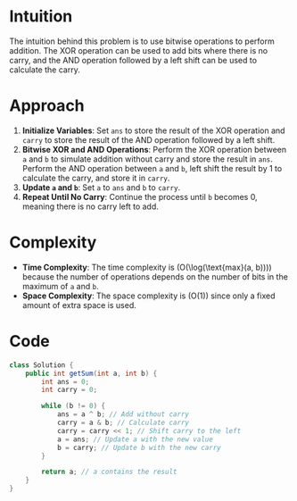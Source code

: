 # Intuition
The intuition behind this problem is to use bitwise operations to perform addition. The XOR operation can be used to add bits where there is no carry, and the AND operation followed by a left shift can be used to calculate the carry.

# Approach
1. **Initialize Variables**: Set `ans` to store the result of the XOR operation and `carry` to store the result of the AND operation followed by a left shift.
2. **Bitwise XOR and AND Operations**: Perform the XOR operation between `a` and `b` to simulate addition without carry and store the result in `ans`. Perform the AND operation between `a` and `b`, left shift the result by 1 to calculate the carry, and store it in `carry`.
3. **Update `a` and `b`**: Set `a` to `ans` and `b` to `carry`.
4. **Repeat Until No Carry**: Continue the process until `b` becomes 0, meaning there is no carry left to add.

# Complexity
- **Time Complexity**: The time complexity is \(O(\log(\text{max}(a, b)))\) because the number of operations depends on the number of bits in the maximum of `a` and `b`.
- **Space Complexity**: The space complexity is \(O(1)\) since only a fixed amount of extra space is used.

# Code
```java
class Solution {
    public int getSum(int a, int b) {
        int ans = 0;
        int carry = 0;

        while (b != 0) {
            ans = a ^ b; // Add without carry
            carry = a & b; // Calculate carry
            carry = carry << 1; // Shift carry to the left
            a = ans; // Update a with the new value
            b = carry; // Update b with the new carry
        }

        return a; // a contains the result
    }
}
```

